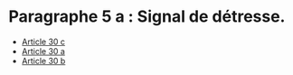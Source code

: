 # Paragraphe 5 a : Signal de détresse.

- [Article 30 c](article-30-c.md)
- [Article 30 a](article-30-a.md)
- [Article 30 b](article-30-b.md)
